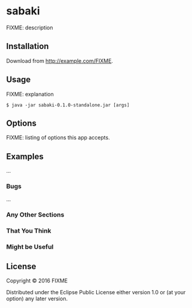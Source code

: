 # sabaki

FIXME: description

## Installation

Download from http://example.com/FIXME.

## Usage

FIXME: explanation

    $ java -jar sabaki-0.1.0-standalone.jar [args]

## Options

FIXME: listing of options this app accepts.

## Examples

...

### Bugs

...

### Any Other Sections
### That You Think
### Might be Useful

## License

Copyright © 2016 FIXME

Distributed under the Eclipse Public License either version 1.0 or (at
your option) any later version.
